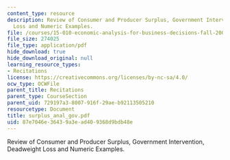 ```yaml
---
content_type: resource
description: Review of Consumer and Producer Surplus, Government Intervention, Deadweight
  Loss and Numeric Examples.
file: /courses/15-010-economic-analysis-for-business-decisions-fall-2004/87e7046e36439a3ead409368d9bdb48e_surplus_anal_gov.pdf
file_size: 274025
file_type: application/pdf
hide_download: true
hide_download_original: null
learning_resource_types:
- Recitations
license: https://creativecommons.org/licenses/by-nc-sa/4.0/
ocw_type: OCWFile
parent_title: Recitations
parent_type: CourseSection
parent_uid: 729197a3-8007-916f-29ae-b92113505210
resourcetype: Document
title: surplus_anal_gov.pdf
uid: 87e7046e-3643-9a3e-ad40-9368d9bdb48e
---
```

Review of Consumer and Producer Surplus, Government Intervention, Deadweight Loss and Numeric Examples.